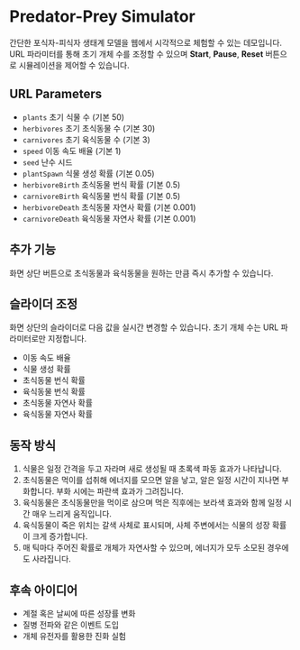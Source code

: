 # Predator-Prey Simulator

간단한 포식자-피식자 생태계 모델을 웹에서 시각적으로 체험할 수 있는 데모입니다. URL 파라미터를 통해 초기 개체 수를 조정할 수 있으며 **Start**, **Pause**, **Reset** 버튼으로 시뮬레이션을 제어할 수 있습니다.

## URL Parameters
- `plants` 초기 식물 수 (기본 50)
- `herbivores` 초기 초식동물 수 (기본 30)
- `carnivores` 초기 육식동물 수 (기본 3)
- `speed` 이동 속도 배율 (기본 1)
- `seed` 난수 시드
- `plantSpawn` 식물 생성 확률 (기본 0.05)
- `herbivoreBirth` 초식동물 번식 확률 (기본 0.5)
- `carnivoreBirth` 육식동물 번식 확률 (기본 0.5)
- `herbivoreDeath` 초식동물 자연사 확률 (기본 0.001)
- `carnivoreDeath` 육식동물 자연사 확률 (기본 0.001)

## 추가 기능
화면 상단 버튼으로 초식동물과 육식동물을 원하는 만큼 즉시 추가할 수 있습니다.

## 슬라이더 조정
화면 상단의 슬라이더로 다음 값을 실시간 변경할 수 있습니다. 초기 개체 수는 URL 파라미터로만 지정합니다.

- 이동 속도 배율
- 식물 생성 확률
- 초식동물 번식 확률
- 육식동물 번식 확률
- 초식동물 자연사 확률
- 육식동물 자연사 확률


## 동작 방식
1. 식물은 일정 간격을 두고 자라며 새로 생성될 때 초록색 파동 효과가 나타납니다.
2. 초식동물은 먹이를 섭취해 에너지를 모으면 알을 낳고, 알은 일정 시간이 지나면 부화합니다. 부화 시에는 파란색 효과가 그려집니다.
3. 육식동물은 초식동물만을 먹이로 삼으며 먹은 직후에는 보라색 효과와 함께 일정 시간 매우 느리게 움직입니다.
4. 육식동물이 죽은 위치는 갈색 사체로 표시되며, 사체 주변에서는 식물의 성장 확률이 크게 증가합니다.
5. 매 틱마다 주어진 확률로 개체가 자연사할 수 있으며, 에너지가 모두 소모된 경우에도 사라집니다.

## 후속 아이디어
- 계절 혹은 날씨에 따른 성장률 변화
- 질병 전파와 같은 이벤트 도입
- 개체 유전자를 활용한 진화 실험
